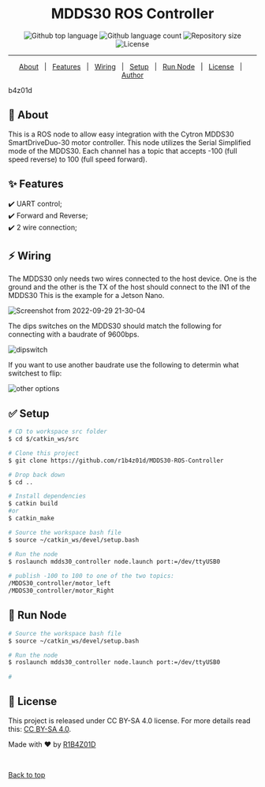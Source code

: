<h1 align="center">MDDS30 ROS Controller</h1>

<p align="center">
  <img alt="Github top language" src="https://img.shields.io/github/languages/top/r1b4z01d/MDDS30-ROS-Controller?color=56BEB8">

  <img alt="Github language count" src="https://img.shields.io/github/languages/count/r1b4z01d/MDDS30-ROS-Controller?color=56BEB8">

  <img alt="Repository size" src="https://img.shields.io/github/repo-size/r1b4z01d/MDDS30-ROS-Controller?color=56BEB8">

  <img alt="License" src="https://img.shields.io/github/license/r1b4z01d/MDDS30-ROS-Controller?color=56BEB8">

  <!-- <img alt="Github issues" src="https://img.shields.io/github/issues/r1b4z01d/MDDS30-ROS-Controller?color=56BEB8" /> -->

  <!-- <img alt="Github forks" src="https://img.shields.io/github/forks/r1b4z01d/MDDS30-ROS-Controller?color=56BEB8" /> -->

  <!-- <img alt="Github stars" src="https://img.shields.io/github/stars/r1b4z01d/MDDS30-ROS-Controller?color=56BEB8" /> -->
</p>

<hr> 
<p align="center">
  <a href="#dart-about">About</a> &#xa0; | &#xa0; 
  <a href="#sparkles-features">Features</a> &#xa0; | &#xa0;
  <a href="#zap-wiring">Wiring</a> &#xa0; | &#xa0;
  <a href="#white_check_mark-setup">Setup</a> &#xa0; | &#xa0;
  <a href="#checkered_flag-run-node">Run Node</a> &#xa0; | &#xa0;
  <a href="#memo-license">License</a> &#xa0; | &#xa0;
  <a href="https://github.com/r1b4z01d" target="_blank">Author</a>
</p>
b4z01d
<br>

## :dart: About ##

This is a ROS node to allow easy integration with the Cytron MDDS30 SmartDriveDuo-30 motor controller. This node utilizes the Serial Simplified mode of the MDDS30. Each channel has a topic that accepts -100 (full speed reverse) to 100 (full speed forward).

## :sparkles: Features ##

:heavy_check_mark: UART control;\
:heavy_check_mark: Forward and Reverse;\
:heavy_check_mark: 2 wire connection;

## :zap: Wiring ##
The MDDS30 only needs two wires connected to the host device. One is the ground and the other is the TX of the host should connect to the IN1 of the MDDS30 This is the example for a Jetson Nano.

![Screenshot from 2022-09-29 21-30-04](https://user-images.githubusercontent.com/3535710/193180211-cb1f48a3-3c1e-4c58-82ff-066d18714961.jpg)


The dips switches on the MDDS30 should match the following for connecting with a baudrate of 9600bps.

![dipswitch](https://user-images.githubusercontent.com/3535710/193176624-9a9f3896-a6ad-4569-9c4d-40d4cf9d798a.png)

If you want to use another baudrate use the following to determin what switchest to flip:

![other options](https://user-images.githubusercontent.com/3535710/193176898-bc102955-00d3-41d2-9246-97929ccf0183.png)



## :white_check_mark: Setup ##

```bash
# CD to workspace src folder
$ cd $/catkin_ws/src 

# Clone this project
$ git clone https://github.com/r1b4z01d/MDDS30-ROS-Controller

# Drop back down
$ cd ..

# Install dependencies
$ catkin build
#or
$ catkin_make

# Source the workspace bash file
$ source ~/catkin_ws/devel/setup.bash

# Run the node
$ roslaunch mdds30_controller node.launch port:=/dev/ttyUSB0
 
# publish -100 to 100 to one of the two topics:
/MDDS30_controller/motor_left
/MDDS30_controller/motor_Right
```



## :checkered_flag: Run Node ##

```bash
# Source the workspace bash file
$ source ~/catkin_ws/devel/setup.bash

# Run the node
$ roslaunch mdds30_controller node.launch port:=/dev/ttyUSB0
 
# 
```
## :memo: License ##

This project is released under CC BY-SA 4.0 license. For more details read this: [CC BY-SA 4.0](https://creativecommons.org/licenses/by-sa/4.0/).


Made with :heart: by <a href="https://github.com/R1B4Z01D" target="_blank">R1B4Z01D</a>

&#xa0;

<a href="#top">Back to top</a>
